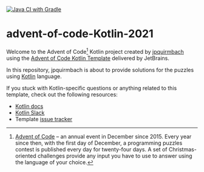 [![Java CI with Gradle](https://github.com/JPQuirmbach/advent-of-code-Kotlin-2021/actions/workflows/gradle.yml/badge.svg)](https://github.com/JPQuirmbach/advent-of-code-Kotlin-2021/actions/workflows/gradle.yml)

# advent-of-code-Kotlin-2021

Welcome to the Advent of Code[^aoc] Kotlin project created by [jpquirmbach][github] using the [Advent of Code Kotlin Template][template] delivered by JetBrains.

In this repository, jpquirmbach is about to provide solutions for the puzzles using [Kotlin][kotlin] language.

If you stuck with Kotlin-specific questions or anything related to this template, check out the following resources:

- [Kotlin docs][docs]
- [Kotlin Slack][slack]
- Template [issue tracker][issues]


[^aoc]:
    [Advent of Code][aoc] – an annual event in December since 2015.
    Every year since then, with the first day of December, a programming puzzles contest is published every day for twenty-four days.
    A set of Christmas-oriented challenges provide any input you have to use to answer using the language of your choice.

[aoc]: https://adventofcode.com
[docs]: https://kotlinlang.org/docs/home.html
[github]: https://github.com/jpquirmbach
[issues]: https://github.com/kotlin-hands-on/advent-of-code-kotlin-template/issues
[kotlin]: https://kotlinlang.org
[slack]: https://surveys.jetbrains.com/s3/kotlin-slack-sign-up
[template]: https://github.com/kotlin-hands-on/advent-of-code-kotlin-template
